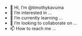- 👋 Hi, I’m @timothykavuma
- 👀 I’m interested in ...
- 🌱 I’m currently learning ...
- 💞️ I’m looking to collaborate on ...
- 📫 How to reach me ...

<!---
timothykavuma/timothykavuma is a ✨ special ✨ repository because its `README.md` (this file) appears on your GitHub profile.
You can click the Preview link to take a look at your changes.
--->
